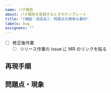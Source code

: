 ```yaml
---
name: バグ報告
about: バグ報告を登録するときのテンプレート
title: "[機能・部品名]: 問題点の簡単な要約"
labels: bug
assignees: ""
---
```


- [ ] 修正後作業
  - [ ] リリース作業の issue に MR のリンクを貼る

## 再現手順

## 問題点・現象
